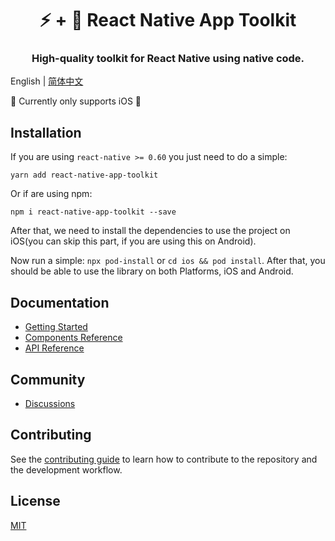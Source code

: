 <div align="center">
  <h1 align="center">⚡️ + 🔨 React Native App Toolkit</h1>
  <h3 align="center">High-quality toolkit for React Native using native code.</h3>
</div>

English | [简体中文](./README-zh_CN.md)

🚧 Currently only supports iOS 🚧

## Installation

If you are using `react-native >= 0.60` you just need to do a simple:

```shell
yarn add react-native-app-toolkit
```

Or if are using npm:

```shell
npm i react-native-app-toolkit --save
```

After that, we need to install the dependencies to use the project on iOS(you can skip this part, if you are using this on Android).

Now run a simple: `npx pod-install` or `cd ios && pod install`. After that, you should be able to use the library on both Platforms, iOS and Android.

## Documentation

- [Getting Started](https://luoxuhai.github.io/react-native-app-toolkit/docs/getting-started)
- [Components Reference](https://luoxuhai.github.io/react-native-app-toolkit/docs/components/quick-look-view)
- [API Reference](https://luoxuhai.github.io/react-native-app-toolkit/docs/api/get-video-thumbnail)

## Community

- [Discussions](https://github.com/luoxuhai/react-native-app-toolkit/discussions)

## Contributing

See the [contributing guide](CONTRIBUTING.md) to learn how to contribute to the repository and the development workflow.

## License

[MIT](/LICENSE)
